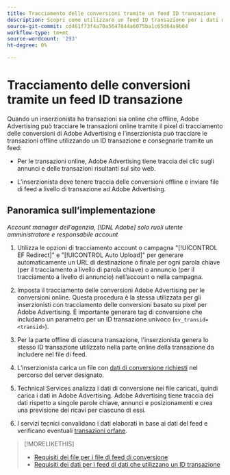 ```yaml
---
title: Tracciamento delle conversioni tramite un feed ID transazione
description: Scopri come utilizzare un feed ID transazione per i dati di tracciamento della conversione.
source-git-commit: cd461f73f4a70a5647844a6075ba1c65d64a9b04
workflow-type: tm+mt
source-wordcount: '293'
ht-degree: 0%

---
```


# Tracciamento delle conversioni tramite un feed ID transazione

Quando un inserzionista ha transazioni sia online che offline, Adobe Advertising può tracciare le transazioni online tramite il pixel di tracciamento delle conversioni di Adobe Advertising e l’inserzionista può tracciare le transazioni offline utilizzando un ID transazione e consegnarle tramite un feed:

* Per le transazioni online, Adobe Advertising tiene traccia dei clic sugli annunci e delle transazioni risultanti sul sito web.

* L’inserzionista deve tenere traccia delle conversioni offline e inviare file di feed a livello di transazione ad Adobe Advertising.

## Panoramica sull’implementazione

*Account manager dell’agenzia, [!DNL Adobe] solo ruoli utente amministratore e responsabile account*

1. Utilizza le opzioni di tracciamento account o campagna &quot;[!UICONTROL EF Redirect]&quot; e &quot;[!UICONTROL Auto Upload]&quot; per generare automaticamente un URL di destinazione o finale per ogni parola chiave (per il tracciamento a livello di parola chiave) o annuncio (per il tracciamento a livello di annuncio) nell’account o nella campagna.

1. Imposta il tracciamento delle conversioni Adobe Advertising per le conversioni online. Questa procedura è la stessa utilizzata per gli inserzionisti con tracciamento delle conversioni basato su pixel per Adobe Advertising. È importante generare tag di conversione che includano un parametro per un ID transazione univoco (`ev_transid=<transid>`).

1. Per la parte offline di ciascuna transazione, l&#39;inserzionista genera lo stesso ID transazione utilizzato nella parte online della transazione da includere nel file di feed.

1. L’inserzionista carica un file con [dati di conversione richiesti](/help/search-social-commerce/tracking/feed-transaction-id-data-requirements.md) nel percorso del server designato.

1. Technical Services analizza i dati di conversione nei file caricati, quindi carica i dati in Adobe Advertising. Adobe Advertising tiene traccia dei dati rispetto a singole parole chiave, annunci e posizionamenti e crea una previsione dei ricavi per ciascuno di essi.

1. I servizi tecnici convalidano i dati elaborati in base ai dati del feed e verificano eventuali [transazioni orfane](/help/search-social-commerce/glossary.md#o-p).

>[!MORELIKETHIS]
>
>* [Requisiti dei file per i file di feed di conversione](feed-file-requirements.md)
>* [Requisiti dei dati per i feed di dati che utilizzano un ID transazione](/help/search-social-commerce/tracking/feed-transaction-id-data-requirements.md)

